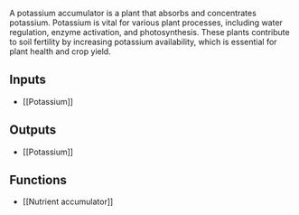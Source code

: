 A potassium accumulator is a plant that absorbs and concentrates potassium. Potassium is vital for various plant processes, including water regulation, enzyme activation, and photosynthesis. These plants contribute to soil fertility by increasing potassium availability, which is essential for plant health and crop yield.
## Inputs
- [[Potassium]] 

## Outputs
- [[Potassium]] 

## Functions
- [[Nutrient accumulator]]